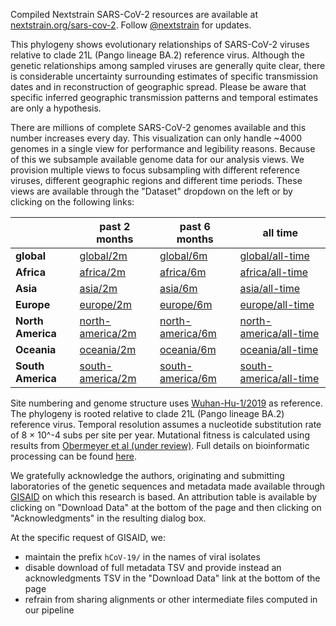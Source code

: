 Compiled Nextstrain SARS-CoV-2 resources are available at [nextstrain.org/sars-cov-2](https://nextstrain.org/sars-cov-2/). Follow [@nextstrain](https://twitter.com/nextstrain) for updates.

This phylogeny shows evolutionary relationships of SARS-CoV-2 viruses relative to clade 21L (Pango lineage BA.2) reference virus. Although the genetic relationships among sampled viruses are generally quite clear, there is considerable uncertainty surrounding estimates of specific transmission dates and in reconstruction of geographic spread. Please be aware that specific inferred geographic transmission patterns and temporal estimates are only a hypothesis.

There are millions of complete SARS-CoV-2 genomes available and this number increases every day. This visualization can only handle ~4000 genomes in a single view for performance and legibility reasons. Because of this we subsample available genome data for our analysis views. We provision multiple views to focus subsampling with different reference viruses, different geographic regions and different time periods. These views are available through the "Dataset" dropdown on the left or by clicking on the following links:

&nbsp;            | past 2 months                                                              | past 6 months                                                              | all time
----------------- | -------------------------------------------------------------------------- | -------------------------------------------------------------------------- | --------------------------------------------------------------------------------------
**global**        | [global/2m](/ncov/gisaid/global/2m)                                        | [global/6m](/ncov/gisaid/global/6m)                                        | [global/all-time](/ncov/gisaid/global/all-time)
**Africa**        | [africa/2m](/ncov/gisaid/africa/2m?f_region=Africa)                        | [africa/6m](/ncov/gisaid/africa/6m?f_region=Africa)                        | [africa/all-time](/ncov/gisaid/africa/all-time?f_region=Africa)
**Asia**          | [asia/2m](/ncov/gisaid/asia/2m?f_region=Asia)                              | [asia/6m](/ncov/gisaid/asia/6m?f_region=Asia)                              | [asia/all-time](/ncov/gisaid/asia/all-time?f_region=Asia)
**Europe**        | [europe/2m](/ncov/gisaid/europe/2m?f_region=Europe)                        | [europe/6m](/ncov/gisaid/europe/6m?f_region=Europe)                        | [europe/all-time](/ncov/gisaid/europe/all-time?f_region=Europe)
**North America** | [north-america/2m](/ncov/gisaid/north-america/2m?f_region=North%20America) | [north-america/6m](/ncov/gisaid/north-america/6m?f_region=North%20America) | [north-america/all-time](/ncov/gisaid/north-america/all-time?f_region=North%20America)
**Oceania**       | [oceania/2m](/ncov/gisaid/oceania/2m?f_region=Oceania)                     | [oceania/6m](/ncov/gisaid/oceania/6m?f_region=Oceania)                     | [oceania/all-time](/ncov/gisaid/oceania/all-time?f_region=Oceania)
**South America** | [south-america/2m](/ncov/gisaid/south-america/2m?f_region=South%20America) | [south-america/6m](/ncov/gisaid/south-america/6m?f_region=South%20America) | [south-america/all-time](/ncov/gisaid/south-america/all-time?f_region=South%20America)

Site numbering and genome structure uses [Wuhan-Hu-1/2019](https://www.ncbi.nlm.nih.gov/nuccore/MN908947) as reference. The phylogeny is rooted relative to clade 21L (Pango lineage BA.2) reference virus. Temporal resolution assumes a nucleotide substitution rate of 8 &times; 10^-4 subs per site per year. Mutational fitness is calculated using results from [Obermeyer et al (under review)](https://www.medrxiv.org/content/10.1101/2021.09.07.21263228v1). Full details on bioinformatic processing can be found [here](https://github.com/nextstrain/ncov).

We gratefully acknowledge the authors, originating and submitting laboratories of the genetic sequences and metadata made available through [GISAID](https://gisaid.org) on which this research is based. An attribution table is available by clicking on "Download Data" at the bottom of the page and then clicking on "Acknowledgments" in the resulting dialog box.

At the specific request of GISAID, we:
 - maintain the prefix `hCoV-19/` in the names of viral isolates
 - disable download of full metadata TSV and provide instead an acknowledgments TSV in the "Download Data" link at the bottom of the page
 - refrain from sharing alignments or other intermediate files computed in our pipeline
